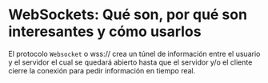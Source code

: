 # WebSockets: Qué son, por qué son interesantes y cómo usarlos

El protocolo `Websocket` o wss:// crea un túnel de información entre el usuario y el servidor el cual se quedará abierto hasta que el servidor y/o el cliente cierre la conexión para pedir información en tiempo real.
